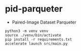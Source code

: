 # pid-parqueter

- Paired-Image Dataset Parqueter

```shell
python3 -m venv venv
source ./venv/bin/activate
pip install -r requirements.txt
accelerate launch src/main.py
```
